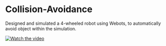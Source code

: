 # Collision-Avoidance
Designed and simulated a 4-wheeled robot using Webots, to automatically avoid object within the simulation.

[![Watch the video](https://img.youtube.com/vi/VIDEO_ID/maxresdefault.jpg)](https://github.com/Collision-Avoidance/blob/main/collision_avoidance_simulation_480p.mp4)
